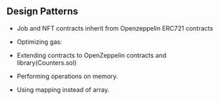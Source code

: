 ## Design Patterns

- Job and NFT contracts inherit from Openzeppelin ERC721 contracts

- Optimizing gas:
 - Extending contracts to OpenZeppelin contracts and library(Counters.sol)
 - Performing operations on memory.
 - Using mapping instead of array.
